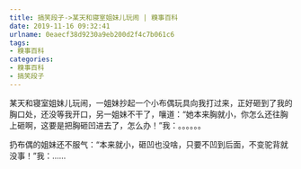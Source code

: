 ```yaml
---
title: 搞笑段子->某天和寝室姐妹儿玩闹 | 糗事百科
date: 2019-11-16 09:32:41
urlname: 0eaecf38d9230a9eb200d2f4c7b061c6
tags: 
- 糗事百科
categories:
- 糗事百科
- 搞笑段子
---
```

某天和寝室姐妹儿玩闹，一姐妹抄起一个小布偶玩具向我打过来，正好砸到了我的胸口处，还没等我开口，另一姐妹不干了，嚷道：“她本来胸就小，你怎么还往胸上砸啊，这要是把胸砸凹进去了，怎么办！”我：。。。。。。

扔布偶的姐妹还不服气：“本来就小，砸凹也没啥，只要不凹到后面，不变驼背就没事！”我：……


